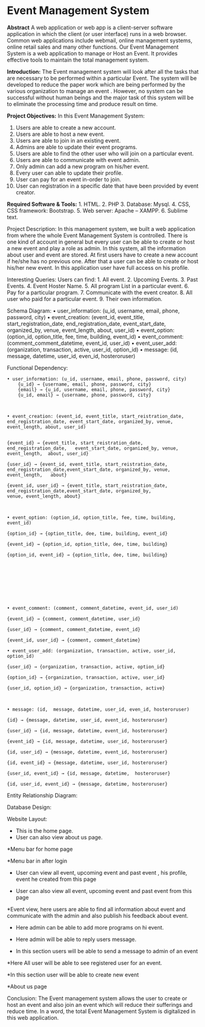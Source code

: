 <h1>Event Management System</h1>

<b>Abstract</b> 
A web application or web app is a client-server software application in which the client (or user interface) runs in a web browser. Common web applications include webmail, online management systems, online retail sales and many other functions.
Our Event Management System is a web application to manage or Host an Event. It provides effective tools to maintain the total management system.


<b>Introduction:</b>
The Event management system will look after all the tasks that are necessary to be performed within a particular Event. The system will be developed to reduce the paper work which are being performed by the various organization to manage an event . However, no system can be successful without human beings and the major task of this system will be to eliminate the processing time and produce result on time.



<b>Project Objectives:</b>
In this Event Management System:<ol>
    <li>Users are able to create a new account.</li>
    <li>Users are able to host a new event. </li>
    <li>Users are able to join in an existing event. </li>
    <li>Admins are able to update their event programs.</li>
    <li>Users are able to find the other user who will join on a particular event.</li>
    <li>Users are able to communicate with event admin. </li>
    <li>Only admin can add a new program on his/her event.</li>
    <li>Every user can able to update their profile.</li>
    <li>User can pay for an event in-order to join.</li>
    <li>User can registration in a specific date that have been provided by event creator.</li>
</ol>


<b>Required Software & Tools:</b>
    1. HTML.
    2. PHP
    3. Database: Mysql.
    4. CSS, CSS framework: Bootstrap.
    5. Web server: Apache – XAMPP.
    6. Sublime text.







Project Description:
In this management system, we built a web application from where the whole
Event Management System is controlled. There is one kind of account in general but every user can be able to create or host a new event and play a role as admin. In this system, all the information about user and event are stored.
At first users have to create a new account if he/she has no previous one.
After that a user can be able to create or host his/her new event. In this application user have full access on his profile. 




Interesting Queries:
Users can find:
    1. All event.
    2. Upcoming Events.
    3. Past Events.
    4. Event Hoster Name.
    5. All program List in a particular event.
    6. Pay for a particular program.
    7. Communicate with the event creator.
    8. All user who paid for a particular event.
    9. Their own information. 




Schema Diagram:
    • user_information: (u_id, username, email, phone, password, city)
    • event_creation: (event_id, event_title, start_registration_date, end_registration_date, event_start_date, organized_by, venue, event_length, about, user_id)
    • event_option: (option_id, option_title, fee, time, building, event_id)
    • event_comment: (comment_comment_datetime, event_id, user_id)
    • event_user_add: (organization, transaction, active, user_id, option_id)
    • message: (id,  message, datetime, user_id, even_id, hosteroruser)







Functional Dependency:

    • user_information: (u_id, username, email, phone, password, city)
		{u_id} → {username, email, phone, password, city}
		{email} → {u_id, username, email, phone, password, city}
		{u_id, email} → {username, phone, password, city}



    • event_creation: (event_id, event_title, start_reistration_date, end_registration_date, event_start_date, organized_by, venue, event_length, about, user_id)

		
	{event_id} → {event_title, start_reistration_date, end_registration_date, 	event_start_date, organized_by, venue, event_length,  about, user_id}
		
	{user_id} → {event_id, event_title, start_reistration_date, 	end_registration_date,event_start_date, organized_by, venue, 	event_length, 	about}
		
	{event_id, user_id} → {event_title, start_reistration_date, 				end_registration_date,event_start_date, organized_by, 					venue, event_length, about}



    • event_option: (option_id, option_title, fee, time, building, event_id)
		
	{option_id} → {option_title, dee, time, building, event_id}

	{event_id} → {option_id, option_title, dee, time, building}

	{option_id, event_id} → {option_title, dee, time, building}









    • event_comment: (comment, comment_datetime, event_id, user_id)
	
	{event_id} → {comment, comment_datetime, user_id}
	
	{user_id} → {comment, comment_datetime, event_id}

	{event_id, user_id} → {comment, comment_datetime}
		
    • event_user_add: (organization, transaction, active, user_id, option_id)

	{user_id} → {organization, transaction, active, option_id}

	{option_id} → {organization, transaction, active, user_id}

	{user_id, option_id} → {organization, transaction, active}



    • message: (id,  message, datetime, user_id, even_id, hosteroruser)
	
	{id} → {message, datetime, user_id, event_id, hosteroruser}
	
	{user_id} → {id, message, datetime, event_id, hosteroruser}

	{event_id} → {id, message, datetime, user_id, hosteroruser}
	
	{id, user_id} → {message, datetime, event_id, hosteroruser}

	{id, event_id} → {message, datetime, user_id, hosteroruser}
	
	{user_id, event_id} → {id, message, datetime,  hosteroruser}

	{id, user_id, event_id} → {message, datetime, hosteroruser}		













Entity Relationship Diagram: 
	




















Database Design:
























Website Layout:

* This is the home page.
* User can also view about us page. 



*Menu bar for home page





*Menu bar in after login













* User can view all event, upcoming event and past event , his profile, event he created from this page



* User can also view all event, upcoming event and past event from this page
 



*Event view, here users are able to find all information about event and communicate with the admin and also publish his feedback about event.



* Here admin can be able to add more programs on hi event.














* Here admin will be able to reply users message.




* In this section users will be able to send a message to admin of an event















*Here All user will be able to see registered user for an event.





*In this section user will be able to create new event











































*About us page














Conclusion:
The Event management system allows the user to create or host an event and also join an event which will reduce their sufferings and reduce time. In a word, the total Event Management System is digitalized in this web application.
